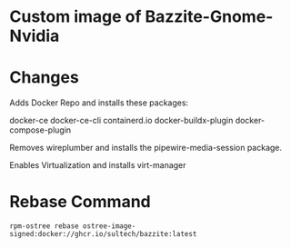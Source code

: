 # Custom image of Bazzite-Gnome-Nvidia

# Changes 

Adds Docker Repo and installs these packages:

docker-ce docker-ce-cli containerd.io docker-buildx-plugin docker-compose-plugin

Removes wireplumber and installs the pipewire-media-session package.

Enables Virtualization and installs virt-manager

# Rebase Command

    rpm-ostree rebase ostree-image-signed:docker://ghcr.io/sultech/bazzite:latest
